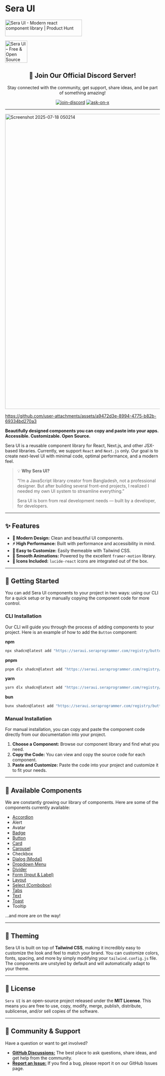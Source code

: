 # Sera UI
<a href="https://www.producthunt.com/products/sera-ui?embed=true&utm_source=badge-featured&utm_medium=badge&utm_source=badge-sera&#0045;ui" target="_blank"><img src="https://api.producthunt.com/widgets/embed-image/v1/featured.svg?post_id=994756&theme=light&t=1752876970839" alt="Sera&#0032;UI - Modern&#0032;react&#0032;component&#0032;library | Product Hunt" style="width: 250px; height: 54px;" width="250" height="54" /></a>

<a href="https://peerlist.io/nazmul/project/sera-ui--free--open-source-nextjs-library" target="_blank" rel="noreferrer">
				<img
					src="https://peerlist.io/api/v1/projects/embed/PRJH8OEJEEPEGQ7BN2PRB9BKG6ORJ9?showUpvote=false&theme=light"
					alt="Sera UI – Free & Open Source Next.js Library"
					style="width: auto; height: 72px;"
				/>
			</a>
   
<div align="center">
  <h2>🚀 Join Our Official Discord Server!</h2>
  <p>Stay connected with the community, get support, share ideas, and be part of something amazing!</p>
  <a href="https://discord.gg/XqQkbTptvJ" target="_blank"><img src="https://img.shields.io/badge/Join%20Discord-5865F2?style=for-the-badge&logo=discord&logoColor=white" alt="join-discord"></a>
  <a href="https://x.com/devshowcse" target="_blank"><img src="https://img.shields.io/badge/Ask%20on%20X-000000?style=for-the-badge&logo=x&logoColor=white" alt="ask-on-x"></a>
</div>

---

<img width="1638" height="958" alt="Screenshot 2025-07-18 050214" src="https://github.com/user-attachments/assets/ef7fe2e7-e085-4cfb-bbed-7f2e53c9bee6" />

https://github.com/user-attachments/assets/a9472d3e-8994-4775-b82b-69334bd270a3


**Beautifully designed components you can copy and paste into your apps. Accessible. Customizable. Open Source.**

Sera UI is a reusable component library for React, Next.js, and other JSX-based libraries. Currently, we support `React` and `Next.js` only. Our goal is to create next-level UI with minimal code, optimal performance, and a modern feel.

> 💡 **Why Sera UI?**
>
> “I’m a JavaScript library creator from Bangladesh, not a professional designer. But after building several front-end projects, I realized I needed my own UI system to streamline everything.”
>
> Sera UI is born from real development needs — built by a developer, for developers.

---

## ✨ Features

* **🎨 Modern Design:** Clean and beautiful UI components.
* **⚡ High Performance:** Built with performance and accessibility in mind.
* **🧱 Easy to Customize:** Easily themeable with Tailwind CSS.
* **🔄 Smooth Animations:** Powered by the excellent `framer-motion` library.
* **🧩 Icons Included:** `lucide-react` icons are integrated out of the box.

---

## 🚀 Getting Started

You can add Sera UI components to your project in two ways: using our CLI for a quick setup or by manually copying the component code for more control.

### CLI Installation

Our CLI will guide you through the process of adding components to your project. Here is an example of how to add the `Button` component:

**npm**
```bash
npx shadcn@latest add "https://seraui.seraprogrammer.com/registry/button.json"
```

**pnpm**
```bash
pnpm dlx shadcn@latest add "https://seraui.seraprogrammer.com/registry/button.json"
```

**yarn**
```bash
yarn dlx shadcn@latest add "https://seraui.seraprogrammer.com/registry/button.json"
```

**bun**
```bash
bunx shadcn@latest add "https://seraui.seraprogrammer.com/registry/button.json"
```

### Manual Installation

For manual installation, you can copy and paste the component code directly from our documentation into your project.

1.  **Choose a Component:** Browse our component library and find what you need.
2.  **Copy the Code:** You can view and copy the source code for each component.
3.  **Paste and Customize:** Paste the code into your project and customize it to fit your needs.

---

## 🧩 Available Components

We are constantly growing our library of components. Here are some of the components currently available:

* [Accordion](https://seraui.seraprogrammer.com/docs/accordion/)
* Alert
* Avatar
* [Badge](https://seraui.seraprogrammer.com/docs/badge/)
* [Button](https://seraui.seraprogrammer.com/docs/button/)
* [Card](https://seraui.seraprogrammer.com/docs/card/)
* [Carousel](https://seraui.seraprogrammer.com/docs/carousel/)
* Checkbox
* [Dialog (Modal)](https://seraui.seraprogrammer.com/docs/modal/)
* [Dropdown Menu](https://seraui.seraprogrammer.com/docs/dropdown/)
* [Divider](https://seraui.seraprogrammer.com/docs/divider/)
* [Form (Input & Label)](https://seraui.seraprogrammer.com/docs/login/)
* [Layout](https://seraui.seraprogrammer.com/docs/masonary/)
* [Select (Combobox)](https://seraui.seraprogrammer.com/docs/combo-box/)
* [Tabs](https://seraui.seraprogrammer.com/docs/tabs/)
* [Text](https://seraui.seraprogrammer.com/docs/text/)
* [Toast](https://seraui.seraprogrammer.com/docs/toast/)
* Tooltip

...and more are on the way!

---

## 🎨 Theming

Sera UI is built on top of **Tailwind CSS**, making it incredibly easy to customize the look and feel to match your brand. You can customize colors, fonts, spacing, and more by simply modifying your `tailwind.config.js` file. The components are unstyled by default and will automatically adapt to your theme.

---

## 📜 License

`Sera UI` is an open-source project released under the **MIT License**. This means you are free to use, copy, modify, merge, publish, distribute, sublicense, and/or sell copies of the software.

---

## 💬 Community & Support

Have a question or want to get involved?

* [**GitHub Discussions:**](https://github.com/seraui/seraui/discussions/new/choose) The best place to ask questions, share ideas, and get help from the community.
* [**Report an Issue:**](https://github.com/seraui/seraui/issues) If you find a bug, please report it on our GitHub Issues page.

